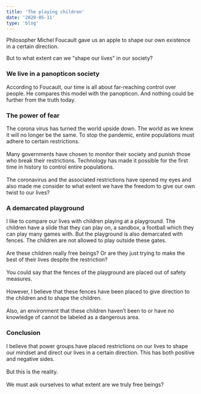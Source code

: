 ```yaml
---
title: 'The playing children'
date: '2020-05-11'
type: 'blog'
---
```


Philosopher Michel Foucault gave us an apple to shape our own existence in a certain direction.

But to what extent can we "shape our lives" in our society?

<h3>We live in a panopticon society</h3>
<p>
According to Foucault, our time is all about far-reaching control over people. He compares this model with the panopticon. And nothing could be further from the truth today.
</br>
</p>
<h3>The power of fear</h3>
<p>
The corona virus has turned the world upside down. The world as we knew it will no longer be the same. To stop the pandemic, entire populations must adhere to certain restrictions.
</br>
</br>
Many governments have chosen to monitor their society and punish those who break their restrictions. Technology has made it possible for the first time in history to control entire populations.
</br>
</br>
The coronavirus and the associated restrictions have opened my eyes and also made me consider to what extent we have the freedom to give our own twist to our lives?
</br>
</p>
<h3>A demarcated playground</h3>
<p>
I like to compare our lives with children playing at a playground. The children have a slide that they can play on, a sandbox, a football which they can play many games with. But the playground is also demarcated with fences. The children are not allowed to play outside these gates.
</br>
</br>
Are these children really free beings? Or are they just trying to make the best of their lives despite the restriction?
</br>
</br>
You could say that the fences of the playground are placed out of safety measures. 
</br>
</br>
However, I believe that these fences have been placed to give direction to the children and to shape the children. 
</br>
</br>
Also, an environment that these children haven’t been to or have no knowledge of cannot be labeled as a dangerous area.
</br>
</p>
<h3>Conclusion</h3>
<p>
I believe that power groups have placed restrictions on our lives to shape our mindset and direct our lives in a certain direction. This has both positive and negative sides.
</br>
</br>
But this is the reality.
</br>
</br>
We must ask ourselves to what extent are we truly free beings?
</p>
